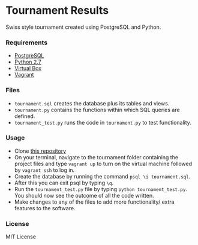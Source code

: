 # Tournament Results
Swiss style tournament created using PostgreSQL and Python.

### Requirements
- [PostgreSQL](https://www.postgresql.org/download/)
- [Python 2.7](https://www.python.org/downloads/)
- [Virtual Box](https://www.virtualbox.org/wiki/Downloads)
- [Vagrant](https://www.vagrantup.com/downloads.html)


### Files
- `tournament.sql` creates the database plus its tables and views.
- `tournament.py` contains the functions within which SQL queries are defined.
- `tournament_test.py` runs the code in `tournament.py` to test functionality. 

### Usage
- Clone [this repository](https://github.com/kingdivine/swiss-tournament.git)
- On your terminal, navigate to the tournament folder containing the project files and type `vagrant up` to turn on the virtual machine followed by `vagrant ssh` to log in.  
- Create the database by running the command `psql \i tournament.sql`.
- After this you can exit psql by typing `\q`.
- Run the `tournament_test.py` file by typing `python tournament_test.py`.  You should now see the outcome of all the code written. 
- Make changes to any of the files to add more functionality/ extra features to the software. 


### License
MIT License

